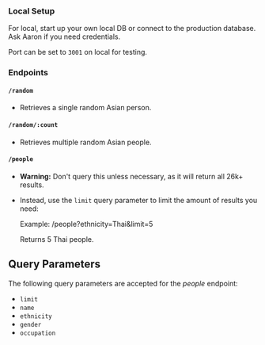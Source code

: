 ### Local Setup

For local, start up your own local DB or connect to the production database. Ask Aaron if you need credentials.

Port can be set to `3001` on local for testing.

### Endpoints

#### `/random`

- Retrieves a single random Asian person.

#### `/random/:count`

- Retrieves multiple random Asian people.

#### `/people`

- **Warning:** Don't query this unless necessary, as it will return all 26k+ results.
- Instead, use the `limit` query parameter to limit the amount of results you need:

  Example: /people?ethnicity=Thai&limit=5

  Returns 5 Thai people.

## Query Parameters

The following query parameters are accepted for the _people_ endpoint:

- `limit`
- `name`
- `ethnicity`
- `gender`
- `occupation`
